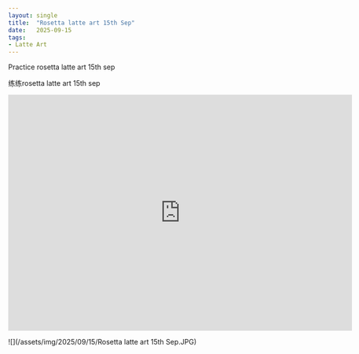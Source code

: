 ```yaml
---
layout: single
title:  "Rosetta latte art 15th Sep"
date:   2025-09-15
tags:
- Latte Art
---
```


Practice rosetta latte art 15th sep

练练rosetta latte art 15th sep

<div class="embed-container">
  <iframe
      src="https://www.youtube.com/embed/ok57lM_7gKM"
      width="700"
      height="480"
      frameborder="0"
      allowfullscreen="true">
  </iframe>
</div>

![](/assets/img/2025/09/15/Rosetta latte art 15th Sep.JPG)
